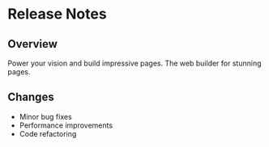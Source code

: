 # Release Notes

## Overview

Power your vision and build impressive pages. The web builder for stunning pages.

## Changes

- Minor bug fixes
- Performance improvements
- Code refactoring
